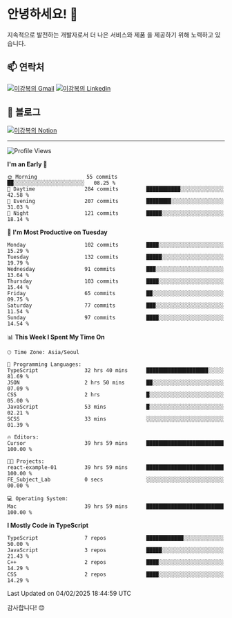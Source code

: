 # 안녕하세요! 👋

지속적으로 발전하는 개발자로서 더 나은 서비스와 제품
을 제공하기 위해 노력하고 있습니다.

## 📫 연락처
[![이강복의 Gmail](https://img.shields.io/badge/Gmail-D14836?style=for-the-badge&logo=gmail&logoColor=white)](mailto:pmmm114@gmail.com)
[![이강복의 Linkedin](https://img.shields.io/badge/LinkedIn-0077B5?style=for-the-badge&logo=linkedin&logoColor=white)](https://www.linkedin.com/in/lkb0297)

## 📝 블로그
[![이강복의 Notion](https://img.shields.io/badge/Notion-000000?style=for-the-badge&logo=notion&logoColor=white)](https://pmmm114.notion.site/)

---
<!--START_SECTION:waka-->
![Profile Views](http://img.shields.io/badge/Profile%20Views-0-blue)

**I'm an Early 🐤** 

```text
🌞 Morning                55 commits          ██░░░░░░░░░░░░░░░░░░░░░░░   08.25 % 
🌆 Daytime                284 commits         ███████████░░░░░░░░░░░░░░   42.58 % 
🌃 Evening                207 commits         ████████░░░░░░░░░░░░░░░░░   31.03 % 
🌙 Night                  121 commits         █████░░░░░░░░░░░░░░░░░░░░   18.14 % 
```
📅 **I'm Most Productive on Tuesday** 

```text
Monday                   102 commits         ████░░░░░░░░░░░░░░░░░░░░░   15.29 % 
Tuesday                  132 commits         █████░░░░░░░░░░░░░░░░░░░░   19.79 % 
Wednesday                91 commits          ███░░░░░░░░░░░░░░░░░░░░░░   13.64 % 
Thursday                 103 commits         ████░░░░░░░░░░░░░░░░░░░░░   15.44 % 
Friday                   65 commits          ██░░░░░░░░░░░░░░░░░░░░░░░   09.75 % 
Saturday                 77 commits          ███░░░░░░░░░░░░░░░░░░░░░░   11.54 % 
Sunday                   97 commits          ████░░░░░░░░░░░░░░░░░░░░░   14.54 % 
```


📊 **This Week I Spent My Time On** 

```text
🕑︎ Time Zone: Asia/Seoul

💬 Programming Languages: 
TypeScript               32 hrs 40 mins      ████████████████████░░░░░   81.69 % 
JSON                     2 hrs 50 mins       ██░░░░░░░░░░░░░░░░░░░░░░░   07.09 % 
CSS                      2 hrs               █░░░░░░░░░░░░░░░░░░░░░░░░   05.00 % 
JavaScript               53 mins             █░░░░░░░░░░░░░░░░░░░░░░░░   02.21 % 
SCSS                     33 mins             ░░░░░░░░░░░░░░░░░░░░░░░░░   01.39 % 

🔥 Editors: 
Cursor                   39 hrs 59 mins      █████████████████████████   100.00 % 

🐱‍💻 Projects: 
react-example-01         39 hrs 59 mins      █████████████████████████   100.00 % 
FE_Subject_Lab           0 secs              ░░░░░░░░░░░░░░░░░░░░░░░░░   00.00 % 

💻 Operating System: 
Mac                      39 hrs 59 mins      █████████████████████████   100.00 % 
```

**I Mostly Code in TypeScript** 

```text
TypeScript               7 repos             ████████████░░░░░░░░░░░░░   50.00 % 
JavaScript               3 repos             █████░░░░░░░░░░░░░░░░░░░░   21.43 % 
C++                      2 repos             ████░░░░░░░░░░░░░░░░░░░░░   14.29 % 
CSS                      2 repos             ████░░░░░░░░░░░░░░░░░░░░░   14.29 % 
```




 Last Updated on 04/02/2025 18:44:59 UTC
<!--END_SECTION:waka-->

감사합니다! 😊
